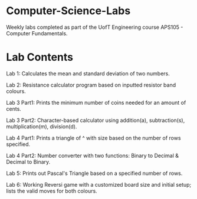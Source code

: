# Computer-Science-Labs

Weekly labs completed as part of the UofT Engineering course APS105 - Computer Fundamentals.

# Lab Contents

Lab 1: Calculates the mean and standard deviation of two numbers.

Lab 2: Resistance calculator program based on inputted resistor band colours.

Lab 3 Part1: Prints the minimum number of coins needed for an amount of cents.

Lab 3 Part2: Character-based calculator using addition(a), subtraction(s), multiplication(m), division(d).

Lab 4 Part1: Prints a triangle of ^ with size based on the number of rows specified.

Lab 4 Part2: Number converter with two functions: Binary to Decimal & Decimal to Binary.

Lab 5: Prints out Pascal's Triangle based on a specified number of rows.

Lab 6: Working Reversi game with a customized board size and initial setup; lists the valid moves for both colours.
